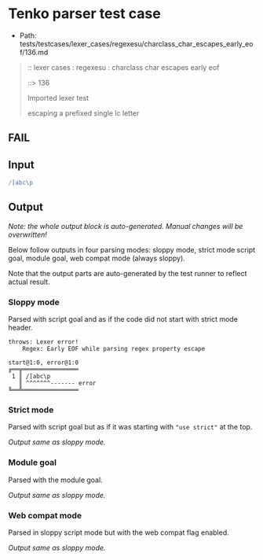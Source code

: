 # Tenko parser test case

- Path: tests/testcases/lexer_cases/regexesu/charclass_char_escapes_early_eof/136.md

> :: lexer cases : regexesu : charclass char escapes early eof
>
> ::> 136
>
> Imported lexer test
>
> escaping a prefixed single lc letter

## FAIL

## Input

`````js
/[abc\p
`````

## Output

_Note: the whole output block is auto-generated. Manual changes will be overwritten!_

Below follow outputs in four parsing modes: sloppy mode, strict mode script goal, module goal, web compat mode (always sloppy).

Note that the output parts are auto-generated by the test runner to reflect actual result.

### Sloppy mode

Parsed with script goal and as if the code did not start with strict mode header.

`````
throws: Lexer error!
    Regex: Early EOF while parsing regex property escape

start@1:0, error@1:0
╔══╦════════════════
 1 ║ /[abc\p
   ║ ^^^^^^^------- error
╚══╩════════════════

`````

### Strict mode

Parsed with script goal but as if it was starting with `"use strict"` at the top.

_Output same as sloppy mode._

### Module goal

Parsed with the module goal.

_Output same as sloppy mode._

### Web compat mode

Parsed in sloppy script mode but with the web compat flag enabled.

_Output same as sloppy mode._
